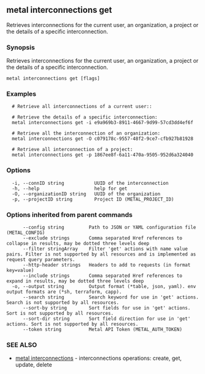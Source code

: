 ## metal interconnections get

Retrieves interconnections for the current user, an organization, a project or the details of a specific interconnection.

### Synopsis

Retrieves interconnections for the current user, an organization, a project or the details of a specific interconnection.

```
metal interconnections get [flags]
```

### Examples

```
  # Retrieve all interconnections of a current user::
  
  # Retrieve the details of a specific interconnection:
  metal interconnections get -i e9a969b3-8911-4667-9d99-57cd3dd4ef6f

  # Retrieve all the interconnection of an organization:
  metal interconnections get -O c079178c-9557-48f2-9ce7-cfb927b81928

  # Retrieve all interconnection of a project:
  metal interconnections get -p 1867ee8f-6a11-470a-9505-952d6a324040 
```

### Options

```
  -i, --connID string           UUID of the interconnection
  -h, --help                    help for get
  -O, --organizationID string   UUID of the organization
  -p, --projectID string        Project ID (METAL_PROJECT_ID)
```

### Options inherited from parent commands

```
      --config string         Path to JSON or YAML configuration file (METAL_CONFIG)
      --exclude strings       Comma separated Href references to collapse in results, may be dotted three levels deep
      --filter stringArray    Filter 'get' actions with name value pairs. Filter is not supported by all resources and is implemented as request query parameters.
      --http-header strings   Headers to add to requests (in format key=value)
      --include strings       Comma separated Href references to expand in results, may be dotted three levels deep
  -o, --output string         Output format (*table, json, yaml). env output formats are (*sh, terraform, capp).
      --search string         Search keyword for use in 'get' actions. Search is not supported by all resources.
      --sort-by string        Sort fields for use in 'get' actions. Sort is not supported by all resources.
      --sort-dir string       Sort field direction for use in 'get' actions. Sort is not supported by all resources.
      --token string          Metal API Token (METAL_AUTH_TOKEN)
```

### SEE ALSO

* [metal interconnections](metal_interconnections.md)	 - interconnections operations: create, get, update, delete


